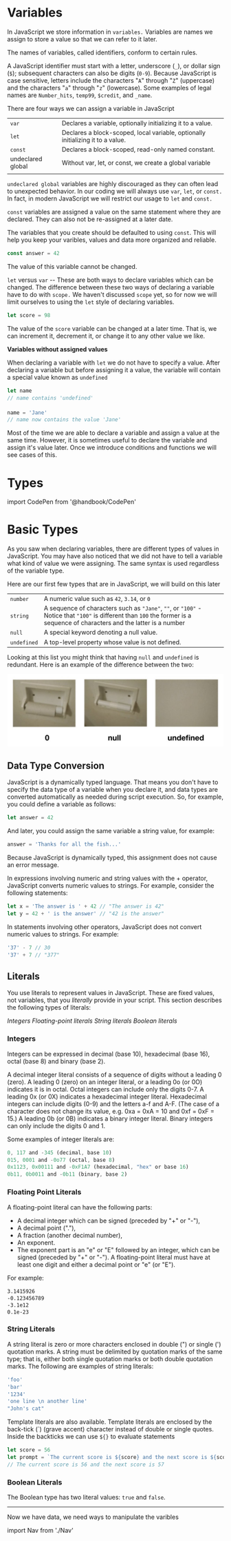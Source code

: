 # Variables

In JavaScript we store information in `variables.` Variables are names we assign to store a value so that we can refer to it later.

The names of variables, called identifiers, conform to certain rules.

A JavaScript identifier must start with a letter, underscore (`_`), or dollar sign (`$`); subsequent characters can also be digits (`0-9`). Because JavaScript is case sensitive, letters include the characters "`A`" through "`Z`" (uppercase) and the characters "`a`" through "`z`" (lowercase). Some examples of legal names are `Number_hits`, `temp99`, `$credit`, and `_name`.

There are four ways we can assign a variable in JavaScript

|                   |                                                                                 |
| ----------------- | ------------------------------------------------------------------------------- |
| `var`             | Declares a variable, optionally initializing it to a value.                     |
| `let`             | Declares a block-scoped, local variable, optionally initializing it to a value. |
| `const`           | Declares a block-scoped, read-only named constant.                              |
| undeclared global | Without var, let, or const, we create a global variable                         |
|                   |                                                                                 |

`undeclared global` variables are highly discouraged as they can often lead to unexpected behavior. In our coding we will always use `var`, `let`, or `const.` In fact, in modern JavaScript we will restrict our usage to `let` and `const.`

`const` variables are assigned a value on the same statement where they are declared. They can also not be re-assigned at a later date.

The variables that you create should be defaulted to using `const`. This will help you keep your varibles, values and data more organized and reliable.

```js
const answer = 42
```

The value of this variable cannot be changed.

`let` versus `var` -- These are both ways to declare variables which can be changed. The difference between these two ways of declaring a variable have to do with `scope.` We haven't discussed `scope` yet, so for now we will limit ourselves to using the `let` style of declaring variables.

```js
let score = 98
```

The value of the `score` variable can be changed at a later time. That is, we can increment it, decrement it, or change it to any other value we like.

**Variables without assigned values**

When declaring a variable with `let` we do not have to specify a value. After declaring a variable but before assigning it a value, the variable will contain a special value known as `undefined`

```js
let name
// name contains 'undefined'

name = 'Jane'
// name now contains the value 'Jane'
```

Most of the time we are able to declare a variable and assign a value at the same time. However, it is sometimes useful to declare the variable and assign it's value later. Once we introduce conditions and functions we will see cases of this.

# Types

import CodePen from '@handbook/CodePen'

# Basic Types

As you saw when declaring variables, there are different types of values in JavaScript. You may have also noticed that we did not have to tell a variable what kind of value we were assigning. The same syntax is used regardless of the variable type.

Here are our first few types that are in JavaScript, we will build on this later

|             |                                                                                                                                                                             |     |
| ----------- | --------------------------------------------------------------------------------------------------------------------------------------------------------------------------- | --- |
| `number`    | A numeric value such as `42`, `3.14`, or `0`                                                                                                                                |
| `string`    | A sequence of characters such as `"Jane"`, `""`, or `"100"` - Notice that `"100"` is different than `100` the former is a sequence of characters and the latter is a number |
| `null`      | A special keyword denoting a null value.                                                                                                                                    |
| `undefined` | A top-level property whose value is not defined.                                                                                                                            |

Looking at this list you might think that having `null` and `undefined` is redundant. Here is an example of the difference between the two:

![zero versus null versus undefined](./assets/zero-null-undefined.jpg)

## Data Type Conversion

JavaScript is a dynamically typed language. That means you don't have to specify the data type of a variable when you declare it, and data types are converted automatically as needed during script execution. So, for example, you could define a variable as follows:

```js
let answer = 42
```

And later, you could assign the same variable a string value, for example:

```js
answer = 'Thanks for all the fish...'
```

Because JavaScript is dynamically typed, this assignment does not cause an error message.

In expressions involving numeric and string values with the + operator, JavaScript converts numeric values to strings. For example, consider the following statements:

```js
let x = 'The answer is ' + 42 // "The answer is 42"
let y = 42 + ' is the answer' // "42 is the answer"
```

In statements involving other operators, JavaScript does not convert numeric values to strings. For example:

```js
'37' - 7 // 30
'37' + 7 // "377"
```

## Literals

You use literals to represent values in JavaScript. These are fixed values, not variables, that you _literally_ provide in your script. This section describes the following types of literals:

_Integers_
_Floating-point literals_
_String literals_
_Boolean literals_

### Integers

Integers can be expressed in decimal (base 10), hexadecimal (base 16), octal (base 8) and binary (base 2).

A decimal integer literal consists of a sequence of digits without a leading 0 (zero).
A leading 0 (zero) on an integer literal, or a leading 0o (or 0O) indicates it is in octal. Octal integers can include only the digits 0-7.
A leading 0x (or 0X) indicates a hexadecimal integer literal. Hexadecimal integers can include digits (0-9) and the letters a-f and A-F. (The case of a character does not change its value, e.g. 0xa = 0xA = 10 and 0xf = 0xF = 15.)
A leading 0b (or 0B) indicates a binary integer literal. Binary integers can only include the digits 0 and 1.

Some examples of integer literals are:

```js
0, 117 and -345 (decimal, base 10)
015, 0001 and -0o77 (octal, base 8)
0x1123, 0x00111 and -0xF1A7 (hexadecimal, "hex" or base 16)
0b11, 0b0011 and -0b11 (binary, base 2)
```

### Floating Point Literals

A floating-point literal can have the following parts:

- A decimal integer which can be signed (preceded by "+" or "-"),
- A decimal point ("."),
- A fraction (another decimal number),
- An exponent.
- The exponent part is an "e" or "E" followed by an integer, which can be signed (preceded by "+" or "-"). A floating-point literal must have at least one digit and either a decimal point or "e" (or "E").

For example:

```
3.1415926
-0.123456789
-3.1e12
0.1e-23
```

### String Literals

A string literal is zero or more characters enclosed in double (") or single (') quotation marks. A string must be delimited by quotation marks of the same type; that is, either both single quotation marks or both double quotation marks. The following are examples of string literals:

```js
'foo'
'bar'
'1234'
'one line \n another line'
"John's cat"
```

Template literals are also available. Template literals are enclosed by the back-tick (\`) (grave accent) character instead of double or single quotes. Inside the backticks we can use `${}` to evaluate statements

```js
let score = 56
let prompt = `The current score is ${score} and the next score is ${score + 1}`
// The current score is 56 and the next score is 57
```

### Boolean Literals

The Boolean type has two literal values: `true` and `false`.

---

Now we have data, we need ways to manipulate the varibles

import Nav from './Nav'

<Nav/>
